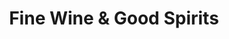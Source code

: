 ---
title: "Fine Wine & Good Spirits"
url: /mckeesport/fine-wine-and-good-spirits-walnut-street/
shop: alcohol
---